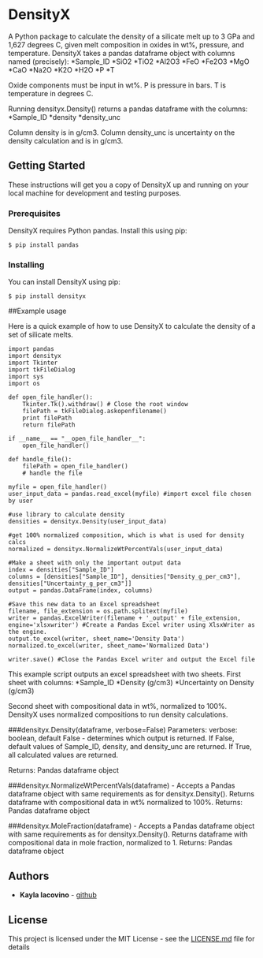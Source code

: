 # DensityX

A Python package to calculate the density of a silicate melt up to 3 GPa and  1,627 degrees C, given melt composition in oxides in wt%, pressure, and temperature. DensityX takes a pandas dataframe object with columns named (precisely):
*Sample_ID
*SiO2
*TiO2
*Al2O3
*FeO
*Fe2O3
*MgO
*CaO
*Na2O
*K2O
*H2O
*P
*T

Oxide components must be input in wt%. P is pressure in bars. T is temperature in degrees C. 

Running densityx.Density() returns a pandas dataframe with the columns:
*Sample_ID
*density
*density_unc

Column density is in g/cm3. Column density_unc is uncertainty on the density calculation and is in g/cm3.

## Getting Started

These instructions will get you a copy of DensityX up and running on your local machine for development and testing purposes. 

### Prerequisites

DensityX requires Python pandas. Install this using pip:

```
$ pip install pandas
```

### Installing

You can install DensityX using pip:

```
$ pip install densityx
```

##Example usage

Here is a quick example of how to use DensityX to calculate the density of a set of silicate melts.

```
import pandas
import densityx
import Tkinter
import tkFileDialog
import sys
import os

def open_file_handler():
    Tkinter.Tk().withdraw() # Close the root window
    filePath = tkFileDialog.askopenfilename()
    print filePath
    return filePath

if __name__ == "__open_file_handler__":
    open_file_handler()

def handle_file():
    filePath = open_file_handler()
    # handle the file

myfile = open_file_handler()
user_input_data = pandas.read_excel(myfile) #import excel file chosen by user

#use library to calculate density
densities = densityx.Density(user_input_data)

#get 100% normalized composition, which is what is used for density calcs
normalized = densityx.NormalizeWtPercentVals(user_input_data)

#Make a sheet with only the important output data
index = densities["Sample_ID"]
columns = [densities["Sample_ID"], densities["Density_g_per_cm3"], densities["Uncertainty_g_per_cm3"]]
output = pandas.DataFrame(index, columns)

#Save this new data to an Excel spreadsheet
filename, file_extension = os.path.splitext(myfile)
writer = pandas.ExcelWriter(filename + '_output' + file_extension, engine='xlsxwriter') #Create a Pandas Excel writer using XlsxWriter as the engine.
output.to_excel(writer, sheet_name='Density Data')
normalized.to_excel(writer, sheet_name='Normalized Data')

writer.save() #Close the Pandas Excel writer and output the Excel file
```

This example script outputs an excel spreadsheet with two sheets. First sheet with columns:
*Sample_ID
*Density (g/cm3)
*Uncertainty on Density (g/cm3)

Second sheet with compositional data in wt%, normalized to 100%. DensityX uses normalized compositions to run density calculations.

###densityx.Density(dataframe, verbose=False)
Parameters: verbose: boolean, default False - determines which output is returned. If False, default values of Sample_ID, density, and density_unc are returned. If True, all calculated values are returned.

Returns: Pandas dataframe object

###densityx.NormalizeWtPercentVals(dataframe) - Accepts a Pandas dataframe object with same requirements as for densityx.Density(). Returns dataframe with compositional data in wt% normalized to 100%. 
Returns: Pandas dataframe object

###densityx.MoleFraction(dataframe) - Accepts a Pandas dataframe object with same requirements as for densityx.Density(). Returns dataframe with compositional data in mole fraction, normalized to 1.
Returns: Pandas dataframe object

## Authors

* **Kayla Iacovino** - [github](https://github.com/kaylai)


## License

This project is licensed under the MIT License - see the [LICENSE.md](LICENSE.md) file for details
